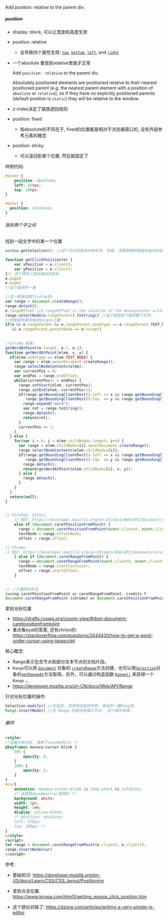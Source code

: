 Add position: relative to the parent div.

##### position

- display: block, 可以让宽度和高度生效

- position: relative

  - 会导致四个属性生效:  [`top`](https://developer.mozilla.org/en-US/docs/Web/CSS/top), [`bottom`](https://developer.mozilla.org/en-US/docs/Web/CSS/bottom), [`left`](https://developer.mozilla.org/en-US/docs/Web/CSS/left), and [`right`](https://developer.mozilla.org/en-US/docs/Web/CSS/right) 

- 一个absolute 要放到relative里面才正常

  Add `position: relative` to the parent  div.

  Absolutely positioned elements are positioned relative to their nearest positioned parent (e.g. the nearest parent element with a position of `absolute` or `relative`), so if they have no explicitly positioned parents (default position is `static`) they will be relative to the window.

- z-index决定了摆放遮挡规则

- position: fixed

  - 和absolute的不同在于, fixed的位置都是相对于浏览器窗口的, 没有外层参考元素的概念

- position: sticky

  - 可以滚动到某个位置, 然后就固定了

样例代码:

```css
#inner {
    position: absolute;
    left: 250px;
    top: 100px;
}

#outer {
  position: relative;
}
```





###### 放到两个字之间

找到一段文字中的某一个位置

```js
window.getSelection(); //这个可以获取选中的文字, 但是, 我要获取的是鼠标指向的文字.
```

```js
function getClickPosition(e) {
    var xPosition = e.clientX;
    var yPosition = e.clientY;
}// 这个得到了鼠标指向的坐标.
e.pageX
e.pageY
//这个是另外一套

//这一套据说是firefox的
var range = document.createRange();
range.detach();
e.rangeOffset //e.rangeOffset is the location of the mousepointer within that string, 这个是鼠标下面的字
range.selectNode(e.rangeParent).toString() //这个是鼠标下面的整个文字.
//判断鼠标是否指在margin上面
if(e && e.rangeParent && e.rangeParent.nodeType == e.rangeParent.TEXT_NODE
   && e.rangeParent.parentNode == e.target)
  
    
//chrome 版本:
getWordAtPoint(e.target, e.x, e.y);
function getWordAtPoint(elem, x, y) {
  if(elem.nodeType == elem.TEXT_NODE) {
    var range = elem.ownerDocument.createRange();
    range.selectNodeContents(elem);
    var currentPos = 0;
    var endPos = range.endOffset;
    while(currentPos+1 < endPos) {
      range.setStart(elem, currentPos);
      range.setEnd(elem, currentPos+1);
      if(range.getBoundingClientRect().left <= x && range.getBoundingClientRect().right  >= x &&
         range.getBoundingClientRect().top  <= y && range.getBoundingClientRect().bottom >= y) {
        range.expand("word");
        var ret = range.toString();
        range.detach();
        return(ret);
      }
      currentPos += 1;
    }
  } else {
    for(var i = 0; i < elem.childNodes.length; i++) {
      var range = elem.childNodes[i].ownerDocument.createRange();
      range.selectNodeContents(elem.childNodes[i]);
      if(range.getBoundingClientRect().left <= x && range.getBoundingClientRect().right  >= x &&
         range.getBoundingClientRect().top  <= y && range.getBoundingClientRect().bottom >= y) {
        range.detach();
        return(getWordAtPoint(elem.childNodes[i], x, y));
      } else {
        range.detach();
      }
    }
  }
  return(null);
}    
    

// Firefox, Safari
    // REF: https://developer.mozilla.org/en-US/docs/Web/API/Document/caretPositionFromPoint
    else if (document.caretPositionFromPoint) {
      range = document.caretPositionFromPoint(event.clientX, event.clientY);
      textNode = range.offsetNode;
      offset = range.offset;

// Chrome
// REF: https://developer.mozilla.org/en-US/docs/Web/API/document/caretRangeFromPoint
    } else if (document.caretRangeFromPoint) {
      range = document.caretRangeFromPoint(event.clientX, event.clientY);
      textNode = range.startContainer;
      offset = range.startOffset;
    }

    
// 一个通用的办法
(using caretPositionFromPoint or caretRangeFromPoint, credits f
document.caretRangeFromPoint (chrome) or document.caretPositionFromPoint (Firefox)

```



拿到光标位置

- https://drafts.csswg.org/cssom-view/#dom-document-caretpositionfrompoint
- 重点看eyal的答案, 还有chrisv的: https://stackoverflow.com/questions/2444430/how-to-get-a-word-under-cursor-using-javascript

核心概念:

- Range表示包含节点和部分文本节点的文档片段。
- `Range`可以用 [`Document`](https://developer.mozilla.org/zh-CN/docs/Web/API/Document) 对象的 [`createRange`](https://developer.mozilla.org/zh-CN/docs/Web/API/Document/createRange)方法创建，也可以用[`Selection`](https://developer.mozilla.org/zh-CN/docs/Web/API/Selection)对象的[`getRangeAt`](https://developer.mozilla.org/zh-CN/docs/Web/API/Selection/getRangeAt)方法取得。另外，可以通过构造函数 [`Range()`](https://developer.mozilla.org/zh-CN/docs/Web/API/Range/Range) 来获得一个 `Range `。
- https://developer.mozilla.org/zh-CN/docs/Web/API/Range

针对光标位置的操作:

```js
Selection.modify() //实话说, 没弄明白这货咋用. 单独写一篇blog吧.
Range.insertNode() //在 Range 的起点处插入节点。 这个或许有用.
```



###### 最终

```html
<style>
/*设置光标闪烁, 借用了vscode的css */
@keyframes monaco-cursor-blink {
	50% {
		opacity: 0;
	}
	100% {
		opacity: 1;
	}
}
#cur{
    animation: monaco-cursor-blink 1s step-start 0s infinite;
    /* 这里是从codemirror借用的 */
    background: white;
    width: 1px;
    height: 1em;
    display: inline-block;
    /* position: absolute;
    left: 250px;
    top: 100px; */
}
</style>
<script>
let range = document.caretRangeFromPoint(e.clientX, e.clientY);
range.insertNode(cur)
</script>
```





参考: 

- 基础知识: https://developer.mozilla.org/en-US/docs/Learn/CSS/CSS_layout/Positioning

- 拿到点击位置. https://www.kirupa.com/html5/getting_mouse_click_position.htm

- 这个貌似对路了: https://dzone.com/articles/writing-a-very-simple-js-editor

  